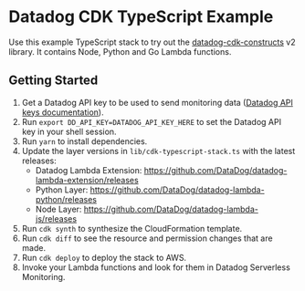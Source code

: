 # Datadog CDK TypeScript Example

Use this example TypeScript stack to try out the [datadog-cdk-constructs](https://github.com/DataDog/datadog-cdk-constructs) v2 library. It contains Node, Python and Go Lambda functions.

## Getting Started

1. Get a Datadog API key to be used to send monitoring data ([Datadog API keys documentation](https://docs.datadoghq.com/account_management/api-app-keys/#add-an-api-key-or-client-token)).
1. Run `export DD_API_KEY=DATADOG_API_KEY_HERE` to set the Datadog API key in your shell session.
1. Run `yarn` to install dependencies.
1. Update the layer versions in `lib/cdk-typescript-stack.ts` with the latest releases:
   - Datadog Lambda Extension: https://github.com/DataDog/datadog-lambda-extension/releases
   - Python Layer: https://github.com/DataDog/datadog-lambda-python/releases
   - Node Layer: https://github.com/DataDog/datadog-lambda-js/releases
1. Run `cdk synth` to synthesize the CloudFormation template.
1. Run `cdk diff` to see the resource and permission changes that are made.
1. Run `cdk deploy` to deploy the stack to AWS.
1. Invoke your Lambda functions and look for them in Datadog Serverless Monitoring.
